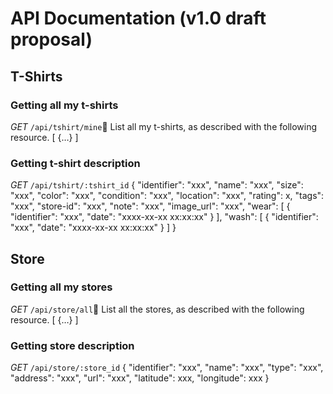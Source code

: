 # API Documentation (v1.0 draft proposal)

## T-Shirts
### Getting all my t-shirts
*GET* `/api/tshirt/mine`
List all my t-shirts, as described with the following resource.
	[
		{…}
	]

### Getting t-shirt description
*GET* `/api/tshirt/:tshirt_id`
	{
		"identifier": "xxx",
		"name": "xxx",
		"size": "xxx",
		"color": "xxx",
		"condition": "xxx",
		"location": "xxx",
		"rating": x,
		"tags": "xxx",
		"store-id": "xxx",
		"note": "xxx",
		"image_url": "xxx",
		"wear": 
		[
			{
				"identifier": "xxx",
				"date": "xxxx-xx-xx xx:xx:xx"
			}
		],
		"wash":
		[
			{
				"identifier": "xxx",
				"date": "xxxx-xx-xx xx:xx:xx"
			}
		]
	}

## Store
### Getting all my stores
*GET* `/api/store/all`
List all the stores, as described with the following resource.
	[
		{…}
	]

### Getting store description
*GET* `/api/store/:store_id`
	{
		"identifier": "xxx",
		"name": "xxx",
		"type": "xxx",
		"address": "xxx",
		"url": "xxx",
		"latitude": xxx,
		"longitude": xxx
	}